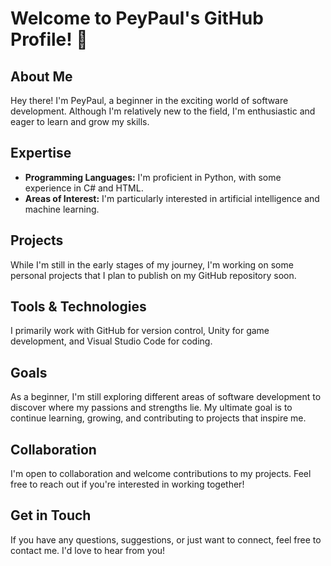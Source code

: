 # Welcome to PeyPaul's GitHub Profile! 👋

## About Me
Hey there! I'm PeyPaul, a beginner in the exciting world of software development. Although I'm relatively new to the field, I'm enthusiastic and eager to learn and grow my skills.

## Expertise
- **Programming Languages:** I'm proficient in Python, with some experience in C# and HTML.
- **Areas of Interest:** I'm particularly interested in artificial intelligence and machine learning.

## Projects
While I'm still in the early stages of my journey, I'm working on some personal projects that I plan to publish on my GitHub repository soon.

## Tools & Technologies
I primarily work with GitHub for version control, Unity for game development, and Visual Studio Code for coding.

## Goals
As a beginner, I'm still exploring different areas of software development to discover where my passions and strengths lie. My ultimate goal is to continue learning, growing, and contributing to projects that inspire me.

## Collaboration
I'm open to collaboration and welcome contributions to my projects. Feel free to reach out if you're interested in working together!

## Get in Touch
If you have any questions, suggestions, or just want to connect, feel free to contact me. I'd love to hear from you!

